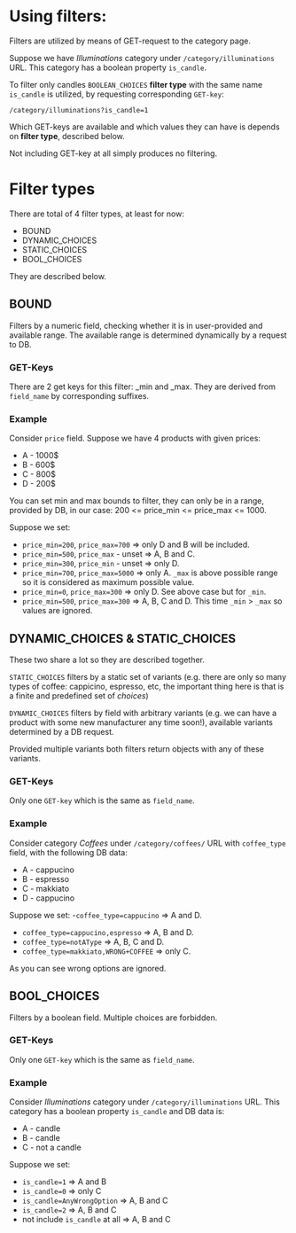 # Using filters:
Filters are utilized by means of GET-request to the category page.

Suppose we have *Illuminations* category under `/category/illuminations` URL. 
This category has a boolean property `is_candle`.

To filter only candles `BOOLEAN_CHOICES` **filter type** 
with the same name `is_candle` is utilized, by requesting corresponding `GET-key`:

```
/category/illuminations?is_candle=1
```

Which GET-keys are available and which values they can have is depends on **filter type**, described below.

Not including GET-key at all simply produces no filtering.

# Filter types
There are total of 4 filter types, at least for now:
- BOUND
- DYNAMIC_CHOICES
- STATIC_CHOICES
- BOOL_CHOICES

They are described below.

## BOUND 
Filters by a numeric field, checking whether it is in user-provided and available range.
The available range is determined dynamically by a request to DB.

### GET-Keys
There are 2 get keys for this filter: _min and _max.
They are derived from `field_name` by corresponding suffixes.

### Example
Consider `price` field. Suppose we have 4 products with given prices:
- A - 1000$
- B - 600$
- C - 800$
- D - 200$

You can set min and max bounds to filter, they can only be in a range, provided by DB, in our case: 200 <= price_min <= price_max <= 1000.

Suppose we set:
- `price_min=200`, `price_max=700` => only D and B will be included.
- `price_min=500`, `price_max` - unset => A, B and C.
- `price_min=300`, `price_min` - unset => only D.
- `price_min=700`, `price_max=5000` => only A. `_max` is above possible range so it is considered as maximum possible value.
- `price_min=0`, `price_max=300` => only D. See above case but for `_min`.
- `price_min=500`, `price_max=300` => A, B, C and D. This time `_min` > `_max` so values are ignored.

## DYNAMIC_CHOICES & STATIC_CHOICES
These two share a lot so they are described together.

`STATIC_CHOICES` filters by a static set of variants (e.g. there are only so many types of coffee: 
cappicino, espresso, etc, the important thing here is that is a finite and predefined set of *choices*)

`DYNAMIC_CHOICES` filters by field with arbitrary variants (e.g. we can have a product with some new manufacturer any time soon!), 
available variants determined by a DB request.

Provided multiple variants both filters return objects with any of these variants.

### GET-Keys
Only one `GET-key` which is the same as `field_name`.

### Example
Consider category *Coffees* under `/category/coffees/` URL with `coffee_type` field, with the following DB data:
- A - cappucino
- B - espresso
- C - makkiato
- D - cappucino

Suppose we set:
-`coffee_type=cappucino` => A and D.
- `coffee_type=cappucino,espresso` => A, B and D.
- `coffee_type=notAType` => A, B, C and D.
- `coffee_type=makkiato,WRONG+COFFEE` => only C.

As you can see wrong options are ignored.

## BOOL_CHOICES
Filters by a boolean field. Multiple choices are forbidden.

### GET-Keys
Only one `GET-key` which is the same as `field_name`.

### Example
Consider *Illuminations* category under `/category/illuminations` URL. 
This category has a boolean property `is_candle` and DB data is:
- A - candle
- B - candle
- C - not a candle

Suppose we set:
- `is_candle=1` => A and B
- `is_candle=0` => only C
- `is_candle=AnyWrongOption` => A, B and C
- `is_candle=2` => A, B and C
- not include `is_candle` at all => A, B and C
